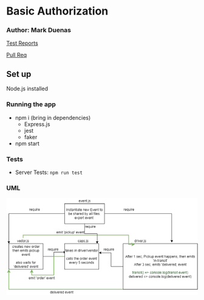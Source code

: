# Basic Authorization

### Author: Mark Duenas

[Test Reports](https://github.com/MarkDuenas/caps/actions)

[Pull Req](https://github.com/MarkDuenas/caps/pull/2)


## Set up

Node.js installed

  ### Running the app
   - npm i (bring in dependencies)
      - Express.js
      - jest
      - faker
   - npm start   
      
  ### Tests
   - Server Tests:  `npm run test`
  
  ### UML

![UML](./lab11.png)
